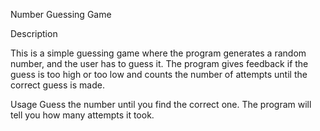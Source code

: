 Number Guessing Game

Description

This is a simple guessing game where the program generates a random number, and the user has to guess it.
The program gives feedback if the guess is too high or too low and counts the number of attempts until the correct guess is made.

Usage
Guess the number until you find the correct one. The program will tell you how many attempts it took.

